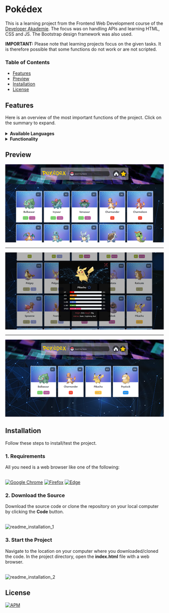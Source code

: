 <h1>Pokédex</h1>

This is a learning project from the Frontend Web Development course of the <a href="https://developerakademie.com/">Developer Akademie</a>. The focus was on handling APIs and learning HTML, CSS and JS. The Bootstrap design framework was also used. 

<b>IMPORTANT:</b> Please note that learning projects focus on the given tasks. It is therefore possible that some functions do not work or are not scripted.
<h3>Table of Contents</h3>

- <a href="#features">Features</a>
- <a href="#preview">Preview</a>
- <a href="#installation">Installation</a>
- <a href="#license">License</a>

<h2 id="features">Features</h2>
Here is an overview of the most important functions of the project. Click on the summary to expand.<br>

<br>

<details><summary><b>Available Languages</b></summary>
  
- [X] English
  
</details>

<details><summary><b>Functionality</b></summary>
  
- [X] All 1126 Pokémon are available
- [X] Pagination: 20 Pokémon are loaded. Scrolling all the way down will load another 20 Pokémon
- [X] Click on a Pokémon to see the details
- [X] Search all Pokémon
- [X] Save your favorite Pokémon
- [X] Favorite Pokémon are saved in local storage
- [X] Responsive Webdesign
  
</details>

<h2 id="preview">Preview</h2>

![This is an image](/img/preview/preview_main.png)

---

![This is an image](/img/preview/preview_details.png)

---

![This is an image](/img/preview/preview_favorites.png)


<h2 id="installation">Installation</h2>
Follow these steps to install/test the project.

<h3 id="requirements">1. Requirements</h3>
All you need is a web browser like one of the following:
<br>
<br>

<a href="https://www.google.com/chrome/">![Google Chrome](https://img.shields.io/badge/Google%20Chrome-4285F4?style=for-the-badge&logo=GoogleChrome&logoColor=white)</a>
<a href="https://www.mozilla.org/en-US/firefox/new/">![Firefox](https://img.shields.io/badge/Firefox-FF7139?style=for-the-badge&logo=Firefox-Browser&logoColor=white)</a>
<a href="https://www.microsoft.com/en-US/edge">![Edge](https://img.shields.io/badge/Edge-0078D7?style=for-the-badge&logo=Microsoft-edge&logoColor=white)</a>

<h3>2. Download the Source</h3>
Download the source code or clone the repository on your local computer by clicking the <b>Code</b> button.
<br>
<br>

![readme_installation_1](https://user-images.githubusercontent.com/55922592/161735913-9de1b046-0a0c-448b-80fa-145ee904d8ab.png)

<h3>3. Start the Project</h3>
Navigate to the location on your computer where you downloaded/cloned the code. In the project directory, open the <b>index.html</b> file with a web browser.
<br>
<br>

![readme_installation_2](https://user-images.githubusercontent.com/55922592/161733187-a9ca556c-d21e-4f74-b96d-015082da85d5.png)

<h2 id="license">License</h2>

<a href="https://github.com/LukasVolgger/pokedex/blob/main/LICENSE">![APM](https://img.shields.io/apm/l/vim-mode?label=License&style=for-the-badge)</a>
